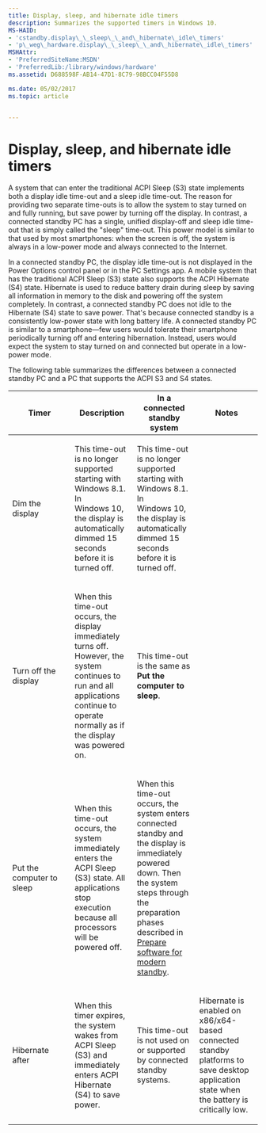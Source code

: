 ```yaml
---
title: Display, sleep, and hibernate idle timers
description: Summarizes the supported timers in Windows 10.
MS-HAID:
- 'cstandby.display\_\_sleep\_\_and\_hibernate\_idle\_timers'
- 'p\_weg\_hardware.display\_\_sleep\_\_and\_hibernate\_idle\_timers'
MSHAttr:
- 'PreferredSiteName:MSDN'
- 'PreferredLib:/library/windows/hardware'
ms.assetid: D688598F-AB14-47D1-8C79-98BCC04F55D8

ms.date: 05/02/2017
ms.topic: article


---
```


# Display, sleep, and hibernate idle timers


A system that can enter the traditional ACPI Sleep (S3) state implements both a display idle time-out and a sleep idle time-out. The reason for providing two separate time-outs is to allow the system to stay turned on and fully running, but save power by turning off the display. In contrast, a connected standby PC has a single, unified display-off and sleep idle time-out that is simply called the "sleep" time-out. This power model is similar to that used by most smartphones: when the screen is off, the system is always in a low-power mode and always connected to the Internet.

In a connected standby PC, the display idle time-out is not displayed in the Power Options control panel or in the PC Settings app. A mobile system that has the traditional ACPI Sleep (S3) state also supports the ACPI Hibernate (S4) state. Hibernate is used to reduce battery drain during sleep by saving all information in memory to the disk and powering off the system completely. In contrast, a connected standby PC does not idle to the Hibernate (S4) state to save power. That's because connected standby is a consistently low-power state with long battery life. A connected standby PC is similar to a smartphone—few users would tolerate their smartphone periodically turning off and entering hibernation. Instead, users would expect the system to stay turned on and connected but operate in a low-power mode.

The following table summarizes the differences between a connected standby PC and a PC that supports the ACPI S3 and S4 states.

<table>
<colgroup>
<col width="25%" />
<col width="25%" />
<col width="25%" />
<col width="25%" />
</colgroup>
<thead>
<tr class="header">
<th>Timer</th>
<th>Description</th>
<th>In a connected standby system</th>
<th>Notes</th>
</tr>
</thead>
<tbody>
<tr class="odd">
<td><p>Dim the display</p></td>
<td><p>This time-out is no longer supported starting with Windows 8.1. In Windows 10, the display is automatically dimmed 15 seconds before it is turned off.</p></td>
<td><p>This time-out is no longer supported starting with Windows 8.1. In Windows 10, the display is automatically dimmed 15 seconds before it is turned off.</p></td>
<td><p></p></td>
</tr>
<tr class="even">
<td><p>Turn off the display</p></td>
<td><p>When this time-out occurs, the display immediately turns off. However, the system continues to run and all applications continue to operate normally as if the display was powered on.</p></td>
<td><p>This time-out is the same as <strong>Put the computer to sleep</strong>.</p></td>
<td><p></p></td>
</tr>
<tr class="odd">
<td><p>Put the computer to sleep</p></td>
<td><p>When this time-out occurs, the system immediately enters the ACPI Sleep (S3) state. All applications stop execution because all processors will be powered off.</p></td>
<td><p>When this time-out occurs, the system enters connected standby and the display is immediately powered down. Then the system steps through the preparation phases described in <a href="prepare-software-for-modern-standby.md" data-raw-source="[Prepare software for modern standby](prepare-software-for-modern-standby.md)">Prepare software for modern standby</a>.</p></td>
<td><p></p></td>
</tr>
<tr class="even">
<td><p>Hibernate after</p></td>
<td><p>When this timer expires, the system wakes from ACPI Sleep (S3) and immediately enters ACPI Hibernate (S4) to save power.</p></td>
<td><p>This time-out is not used on or supported by connected standby systems.</p></td>
<td><p>Hibernate is enabled on x86/x64-based connected standby platforms to save desktop application state when the battery is critically low.</p></td>
</tr>
</tbody>
</table>

 

 

 






